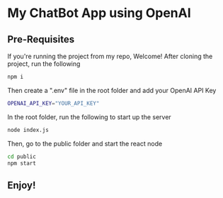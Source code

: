 # My ChatBot App using OpenAI

## Pre-Requisites
If you're running the project from my repo, Welcome! After cloning the project, run the following
```Bash
npm i
```

Then create a ".env" file in the root folder and add your OpenAI API Key
```Bash
OPENAI_API_KEY="YOUR_API_KEY"
```

In the root folder, run the following to start up the server
```Bash
node index.js
```

Then, go to the public folder and start the react node
```Bash
cd public
npm start
```
## Enjoy!